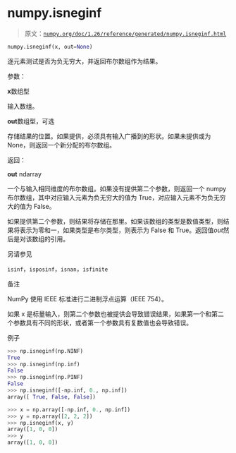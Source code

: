 # numpy.isneginf

> 原文：[`numpy.org/doc/1.26/reference/generated/numpy.isneginf.html`](https://numpy.org/doc/1.26/reference/generated/numpy.isneginf.html)

```py
numpy.isneginf(x, out=None)
```

逐元素测试是否为负无穷大，并返回布尔数组作为结果。

参数：

**x**数组型

输入数组。

**out**数组型，可选

存储结果的位置。如果提供，必须具有输入广播到的形状。如果未提供或为 None，则返回一个新分配的布尔数组。

返回：

**out** ndarray

一个与输入相同维度的布尔数组。如果没有提供第二个参数，则返回一个 numpy 布尔数组，其中对应输入元素为负无穷大的值为 True，对应输入元素不为负无穷大的值为 False。

如果提供第二个参数，则结果将存储在那里。如果该数组的类型是数值类型，则结果将表示为零和一，如果类型是布尔类型，则表示为 False 和 True。返回值*out*然后是对该数组的引用。

另请参见

`isinf`，`isposinf`，`isnan`，`isfinite`

备注

NumPy 使用 IEEE 标准进行二进制浮点运算（IEEE 754）。

如果 x 是标量输入，则第二个参数也被提供会导致错误结果，如果第一个和第二个参数具有不同的形状，或者第一个参数具有复数值也会导致错误。

例子

```py
>>> np.isneginf(np.NINF)
True
>>> np.isneginf(np.inf)
False
>>> np.isneginf(np.PINF)
False
>>> np.isneginf([-np.inf, 0., np.inf])
array([ True, False, False]) 
```

```py
>>> x = np.array([-np.inf, 0., np.inf])
>>> y = np.array([2, 2, 2])
>>> np.isneginf(x, y)
array([1, 0, 0])
>>> y
array([1, 0, 0]) 
```
